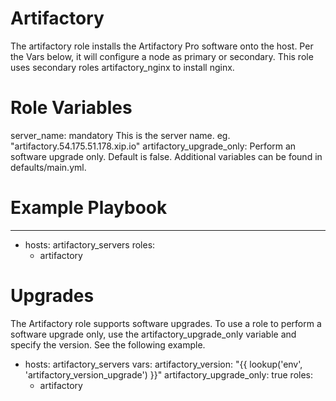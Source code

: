  # Artifactory
The artifactory role installs the Artifactory Pro software onto the host. Per the Vars below, it will configure a node as primary or secondary. This role uses secondary roles artifactory_nginx to install nginx.

# Role Variables
server_name: mandatory This is the server name. eg. "artifactory.54.175.51.178.xip.io"
artifactory_upgrade_only: Perform an software upgrade only. Default is false.
Additional variables can be found in defaults/main.yml.

# Example Playbook
---
- hosts: artifactory_servers
  roles:
    - artifactory

# Upgrades
The Artifactory role supports software upgrades. To use a role to perform a software upgrade only, use the artifactory_upgrade_only variable and specify the version. See the following example.

- hosts: artifactory_servers
  vars:
    artifactory_version: "{{ lookup('env', 'artifactory_version_upgrade') }}"
    artifactory_upgrade_only: true
  roles:
    - artifactory